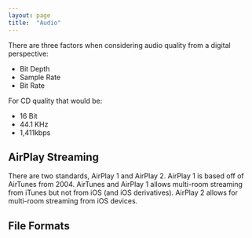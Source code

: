 ```yaml
---
layout: page
title:  "Audio"
---
```


There are three factors when considering audio quality from a digital perspective: 

- Bit Depth 
- Sample Rate 
- Bit Rate

For CD quality that would be:

- 16 Bit 
- 44.1 KHz 
- 1,411kbps

## AirPlay Streaming 

There are two standards, AirPlay 1 and AirPlay 2. AirPlay 1 is based off of AirTunes from 2004. AirTunes and AirPlay 1 allows multi-room streaming from iTunes but not from iOS (and iOS derivatives). AirPlay 2 allows for multi-room streaming from iOS devices.

## File Formats 
